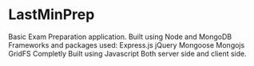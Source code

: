 # LastMinPrep
Basic Exam Preparation application.
Built using Node and MongoDB
Frameworks and packages used:
  Express.js
  jQuery
  Mongoose
  Mongojs
  GridFS
Completly Built using Javascript Both server side and client side.
